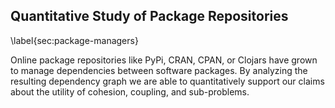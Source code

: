 
Quantitative Study of Package Repositories
------------------------------------------

\label{sec:package-managers}

Online package repositories like PyPi, CRAN, CPAN, or Clojars have grown to manage dependencies between software packages.  By analyzing the resulting dependency graph we are able to quantitatively support our claims about the utility of cohesion, coupling, and sub-problems.
